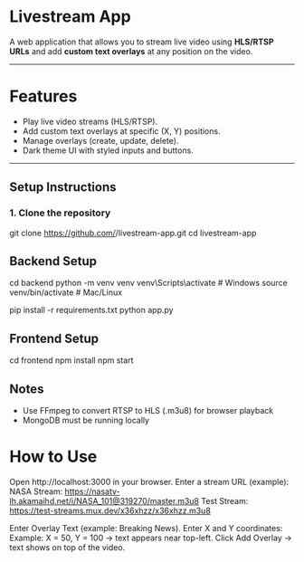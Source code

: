 # Livestream App

A web application that allows you to stream live video using **HLS/RTSP URLs** and add **custom text overlays** at any position on the video.

---
#  Features
- Play live video streams (HLS/RTSP).
- Add custom text overlays at specific (X, Y) positions.
- Manage overlays (create, update, delete).
- Dark theme UI with styled inputs and buttons.

---

## Setup Instructions

### 1. Clone the repository
git clone https://github.com/<your-username>/livestream-app.git
cd livestream-app


## Backend Setup
cd backend
python -m venv venv
venv\Scripts\activate   # Windows
source venv/bin/activate # Mac/Linux

pip install -r requirements.txt
python app.py


## Frontend Setup
cd frontend
npm install
npm start


## Notes
- Use FFmpeg to convert RTSP to HLS (.m3u8) for browser playback
- MongoDB must be running locally

# How to Use
Open http://localhost:3000 in your browser.
Enter a stream URL (example):
NASA Stream:
https://nasatv-lh.akamaihd.net/i/NASA_101@319270/master.m3u8
Test Stream:
https://test-streams.mux.dev/x36xhzz/x36xhzz.m3u8

Enter Overlay Text (example: Breaking News).
Enter X and Y coordinates:
Example: X = 50, Y = 100 → text appears near top-left.
Click Add Overlay → text shows on top of the video.